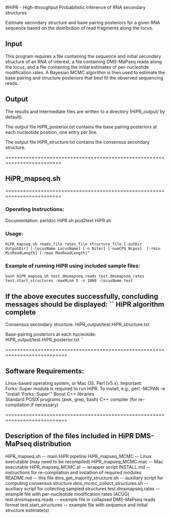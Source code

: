 
#HiPR - High-throughput Probabilistic inference of RNA secondary structures 

Estimate secondary structure and base pairing posteriors for a given RNA sequence based on the distribution of read fragments along the locus.

## Input
This program requires a file containing the sequence and initial secondary structure of an RNA of interest, a file containing DMS-MaPseq reads along the locus, and a file containing the initial estimates of per-nucleotide modification rates. A Bayesian MCMC algorithm is then used to estimate the base pairing and structure posteriors that best fit the observed sequencing reads.

## Output
The results and intermediate files are written to a directory (HiPR_output/ by default).

The output file HiPR_posterior.txt contains the base pairing posteriors at each nucleotide position, one entry per line.

The output file HiPR_structure.txt contains the consensus secondary structure.

=========================================================================
## HiPR_mapseq.sh

=========================================================================
### Operating Instructions:

Documentation:
perldoc HiPR.sh
pod2text HiPR.sh

### Usage:
``
HiPR_mapseq.sh reads_file rates_file structure_file [-outDir OutputDir] [-locusName LocusName] [-n Niter] [-numCPU Ncpus]  [-rmin MinReadLength] [-rmax MaxReadLength]"
``

### Example of running HiPR using included sample files:
``
bash HiPR_mapseq.sh test.dmsmapseq.reads test.dmsmapseq.rates test.start_structures -maxMism 5 -n 1000 -locusName test
``

If the above executes successfully, concluding messages should be displayed:
``
HiPR algorithm complete
------------------------------

Consensus secondary structure:
HiPR_output/test.HiPR_structure.txt


Base-pairing posteriors at each nucleotide:
HiPR_output/test.HiPR_posterior.txt
``

===========================================================================
## Software Requirements:
Linux-based operating system, or Mac OS.
Perl (v5.x). Important: Forks::Super module is required to run HiPR. To install, e.g., perl -MCPAN -e "install 'Forks::Super'"
Boost C++ libraries  
Standard POSIX programs (awk, grep, bash)
C++ compiler (for re-compilation if necessary)

===========================================================================
## Description of the files included in HiPR DMS-MaPseq distribution

HiPR_mapseq.sh -- main HiPR pipeline
HiPR_mapseq_MCMC -- Linux executable (may need to be recompiled)
HiPR_mapseq_MCMC.mac -- Mac executable
HiPR_mapseq_MCMC.pl -- wrapper script 
INSTALL.md -- instructions for re-compilation and installion of required modules
README.md -- this file
dms_get_majority_structure.sh -- auxiliary script for computing consensus structure
dms_mcmc_collect_structures.sh -- auxiliary script for collecting sampled structures
test.dmsmapseq.rates -- example file with per-nucleotide modification rates (ACUG)
test.dmsmapseq.reads -- example file in collapsed DMS-MaPseq reads format
test.start_structures -- example file with sequence and initial structure estimate(s)
